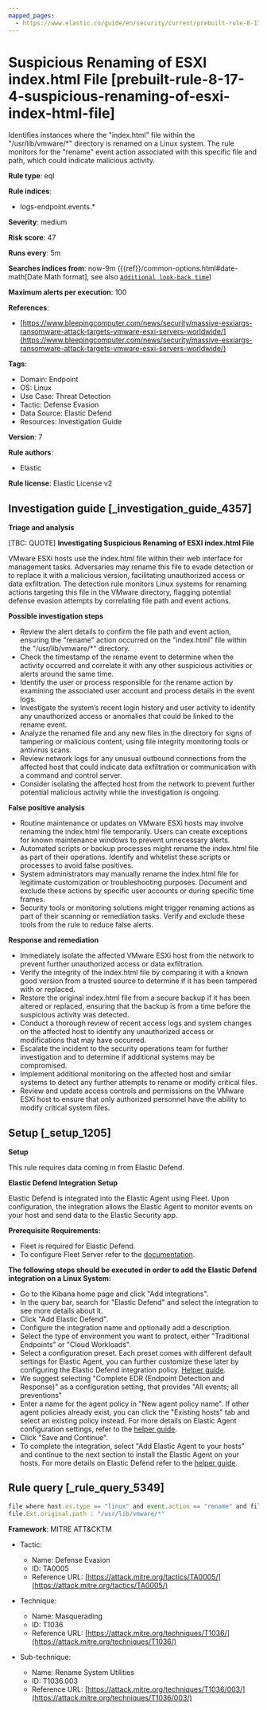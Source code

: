 ```yaml
---
mapped_pages:
  - https://www.elastic.co/guide/en/security/current/prebuilt-rule-8-17-4-suspicious-renaming-of-esxi-index-html-file.html
---
```


# Suspicious Renaming of ESXI index.html File [prebuilt-rule-8-17-4-suspicious-renaming-of-esxi-index-html-file]

Identifies instances where the "index.html" file within the "/usr/lib/vmware/*" directory is renamed on a Linux system. The rule monitors for the "rename" event action associated with this specific file and path, which could indicate malicious activity.

**Rule type**: eql

**Rule indices**:

* logs-endpoint.events.*

**Severity**: medium

**Risk score**: 47

**Runs every**: 5m

**Searches indices from**: now-9m ({{ref}}/common-options.html#date-math[Date Math format], see also [`Additional look-back time`](docs-content://solutions/security/detect-and-alert/create-detection-rule.md#rule-schedule))

**Maximum alerts per execution**: 100

**References**:

* [https://www.bleepingcomputer.com/news/security/massive-esxiargs-ransomware-attack-targets-vmware-esxi-servers-worldwide/](https://www.bleepingcomputer.com/news/security/massive-esxiargs-ransomware-attack-targets-vmware-esxi-servers-worldwide/)

**Tags**:

* Domain: Endpoint
* OS: Linux
* Use Case: Threat Detection
* Tactic: Defense Evasion
* Data Source: Elastic Defend
* Resources: Investigation Guide

**Version**: 7

**Rule authors**:

* Elastic

**Rule license**: Elastic License v2

## Investigation guide [_investigation_guide_4357]

**Triage and analysis**

[TBC: QUOTE]
**Investigating Suspicious Renaming of ESXI index.html File**

VMware ESXi hosts use the index.html file within their web interface for management tasks. Adversaries may rename this file to evade detection or to replace it with a malicious version, facilitating unauthorized access or data exfiltration. The detection rule monitors Linux systems for renaming actions targeting this file in the VMware directory, flagging potential defense evasion attempts by correlating file path and event actions.

**Possible investigation steps**

* Review the alert details to confirm the file path and event action, ensuring the "rename" action occurred on the "index.html" file within the "/usr/lib/vmware/*" directory.
* Check the timestamp of the rename event to determine when the activity occurred and correlate it with any other suspicious activities or alerts around the same time.
* Identify the user or process responsible for the rename action by examining the associated user account and process details in the event logs.
* Investigate the system’s recent login history and user activity to identify any unauthorized access or anomalies that could be linked to the rename event.
* Analyze the renamed file and any new files in the directory for signs of tampering or malicious content, using file integrity monitoring tools or antivirus scans.
* Review network logs for any unusual outbound connections from the affected host that could indicate data exfiltration or communication with a command and control server.
* Consider isolating the affected host from the network to prevent further potential malicious activity while the investigation is ongoing.

**False positive analysis**

* Routine maintenance or updates on VMware ESXi hosts may involve renaming the index.html file temporarily. Users can create exceptions for known maintenance windows to prevent unnecessary alerts.
* Automated scripts or backup processes might rename the index.html file as part of their operations. Identify and whitelist these scripts or processes to avoid false positives.
* System administrators may manually rename the index.html file for legitimate customization or troubleshooting purposes. Document and exclude these actions by specific user accounts or during specific time frames.
* Security tools or monitoring solutions might trigger renaming actions as part of their scanning or remediation tasks. Verify and exclude these tools from the rule to reduce false alerts.

**Response and remediation**

* Immediately isolate the affected VMware ESXi host from the network to prevent further unauthorized access or data exfiltration.
* Verify the integrity of the index.html file by comparing it with a known good version from a trusted source to determine if it has been tampered with or replaced.
* Restore the original index.html file from a secure backup if it has been altered or replaced, ensuring that the backup is from a time before the suspicious activity was detected.
* Conduct a thorough review of recent access logs and system changes on the affected host to identify any unauthorized access or modifications that may have occurred.
* Escalate the incident to the security operations team for further investigation and to determine if additional systems may be compromised.
* Implement additional monitoring on the affected host and similar systems to detect any further attempts to rename or modify critical files.
* Review and update access controls and permissions on the VMware ESXi host to ensure that only authorized personnel have the ability to modify critical system files.


## Setup [_setup_1205]

**Setup**

This rule requires data coming in from Elastic Defend.

**Elastic Defend Integration Setup**

Elastic Defend is integrated into the Elastic Agent using Fleet. Upon configuration, the integration allows the Elastic Agent to monitor events on your host and send data to the Elastic Security app.

**Prerequisite Requirements:**

* Fleet is required for Elastic Defend.
* To configure Fleet Server refer to the [documentation](docs-content://reference/ingestion-tools/fleet/fleet-server.md).

**The following steps should be executed in order to add the Elastic Defend integration on a Linux System:**

* Go to the Kibana home page and click "Add integrations".
* In the query bar, search for "Elastic Defend" and select the integration to see more details about it.
* Click "Add Elastic Defend".
* Configure the integration name and optionally add a description.
* Select the type of environment you want to protect, either "Traditional Endpoints" or "Cloud Workloads".
* Select a configuration preset. Each preset comes with different default settings for Elastic Agent, you can further customize these later by configuring the Elastic Defend integration policy. [Helper guide](docs-content://solutions/security/configure-elastic-defend/configure-an-integration-policy-for-elastic-defend.md).
* We suggest selecting "Complete EDR (Endpoint Detection and Response)" as a configuration setting, that provides "All events; all preventions"
* Enter a name for the agent policy in "New agent policy name". If other agent policies already exist, you can click the "Existing hosts" tab and select an existing policy instead. For more details on Elastic Agent configuration settings, refer to the [helper guide](docs-content://reference/ingestion-tools/fleet/agent-policy.md).
* Click "Save and Continue".
* To complete the integration, select "Add Elastic Agent to your hosts" and continue to the next section to install the Elastic Agent on your hosts. For more details on Elastic Defend refer to the [helper guide](docs-content://solutions/security/configure-elastic-defend/install-elastic-defend.md).


## Rule query [_rule_query_5349]

```js
file where host.os.type == "linux" and event.action == "rename" and file.name : "index.html" and
file.Ext.original.path : "/usr/lib/vmware/*"
```

**Framework**: MITRE ATT&CKTM

* Tactic:

    * Name: Defense Evasion
    * ID: TA0005
    * Reference URL: [https://attack.mitre.org/tactics/TA0005/](https://attack.mitre.org/tactics/TA0005/)

* Technique:

    * Name: Masquerading
    * ID: T1036
    * Reference URL: [https://attack.mitre.org/techniques/T1036/](https://attack.mitre.org/techniques/T1036/)

* Sub-technique:

    * Name: Rename System Utilities
    * ID: T1036.003
    * Reference URL: [https://attack.mitre.org/techniques/T1036/003/](https://attack.mitre.org/techniques/T1036/003/)



